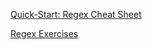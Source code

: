 [Quick-Start: Regex Cheat Sheet](http://www.rexegg.com/regex-quickstart.html#chars)

[Regex Exercises](https://regexone.com/lesson/introduction_abcs)